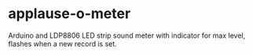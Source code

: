 # applause-o-meter
Arduino and LDP8806 LED strip sound meter with indicator for max level, flashes when a new record is set.
